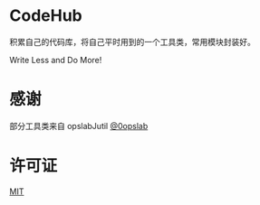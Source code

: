 # CodeHub
积累自己的代码库，将自己平时用到的一个工具类，常用模块封装好。

Write Less and Do More!

# 感谢
部分工具类来自 opslabJutil [@0opslab](https://github.com/0opslab/opslabJutil)

# 许可证

[MIT](LICENSE "MIT")
